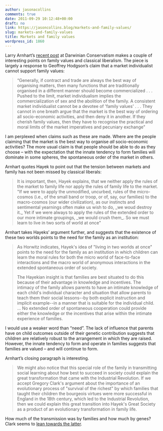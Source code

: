 ```yaml
---
author: jasonacollins
comments: true
date: 2011-09-29 10:12:48+00:00
draft: no
link: https://jasoncollins.blog/markets-and-family-values/
slug: markets-and-family-values
title: Markets and family values
wordpress_id: 1860
---
```


Larry Arnhart’s [recent post](http://darwinianconservatism.blogspot.com/2011/09/natural-family-values-in-darwinian.html) at Darwinian Conservatism makes a couple of interesting points on family values and classical liberalism. The piece is largely a response to Geoffrey Hodgson’s claim that a market individualist cannot support family values:


<blockquote>“Generally, if contract and trade are always the best way of organising matters, then many functions that are traditionally organised in a different manner should become commercialized . . . Pushed to the limit, market individualism implies the commercialization of sex and the abolition of the family. A consistent market individualist cannot be a devotee of 'family values' . . . They cannot in one breath argue that the market is the best way of ordering all socio-economic activities, and then deny it in another. If they cherish family values, then they have to recognise the practical and moral limits of the market imperatives and pecuniary exchange"</blockquote>


I am perplexed when claims such as these are made. Where are the people claiming that the market is the best way to organise _all_ socio-economic activities? The more usual claim is that people should be able to do as they choose – with the expectation that the innate tendency to form families will dominate in some spheres, the spontaneous order of the market in others.

Arnhart quotes Hayek to point out that the tension between markets and family has not been missed by classical liberals:


<blockquote>It is important, then, Hayek explains, that we neither apply the rules of the market to family life nor apply the rules of family life to the market. "If we were to apply the unmodified, uncurbed, rules of the micro-cosmos (i.e., of the small band or troop, or of, say, our families) to the macro-cosmos (our wider civilization), as our instincts and sentimental yearnings often make us wish to do, _we woud destroy it._ Yet if we were always to apply the rules of the extended order to our more intimate groupings, _we would crush them_. So we must learn to live in two sorts of world at once"</blockquote>


Arnhart takes Hayeks’ argument further, and suggests that the existence of these two worlds points to the need for the family as an institution:


<blockquote>As Horwitz indicates, Hayek's idea of "living in two worlds at once" points to the need for the family as an institution in which children can learn the moral rules for both the micro world of face-to-face interactions and the macro world of anonymous interactions in the extended spontaneous order of society.

The Hayekian insight is that families are best situated to do this because of their advantage in knowledge and incentives. The intimacy of the family allows parents to have an intimate knowledge of each child's individual character and situation that allow parents to teach them their social lessons--by both explicit instruction and implicit example--in a manner that is suitable for the individual child. … No extended order of spontaneous cooperation could provide either the knowledge or the incentives that arise within the intimate experience of families.</blockquote>


I would use a weaker word than “need”. The lack of influence that parents have on child outcomes outside of their genetic contribution suggests that children are relatively robust to the arrangement in which they are raised. However, the innate tendency to form and operate in families suggests that families are valued – and will continue to form.

Arnhart’s closing paragraph is interesting.


<blockquote>We might also notice that this special role of the family in transmitting social learning about how best to succeed in society could explain the great transformation that came with the Industrial Revolution. If we accept Gregory Clark's argument about the importance of an evolutionary process of "survival of the richest" by which families that taught their children the bourgeois virtues were more successful in England in the 18th century, which led to the Industrial Revolution, then we could explain this great transition into Hayek's Great Society as a product of an evolutionary transformation in family life.</blockquote>


How much of the transmission was by families and how much by genes? Clark seems to [lean towards the latter](https://jasoncollins.blog/clark-on-the-remnants-of-rural-idiocy/).
